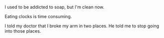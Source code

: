 I used to be addicted to soap, but I'm clean now.

Eating clocks is time consuming.

I told my doctor that I broke my arm in two places. He told me to stop going into those places.

